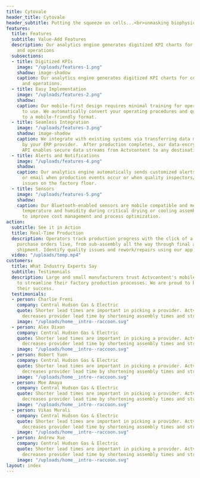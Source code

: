 ```yaml
---
title: Cytovale
header_title: Cytovale
header_subtitle: Putting the squeeze on cells...<br>unmasking biophysical markers
features:
  title: Features
  subtitle: Value-Add Features
  description: Our analytics engine generates digitized KPI charts for costing, scheduling,
    and operations
  subsections:
  - title: Digitized KPIs
    image: "/uploads/features-1.png"
    shadow: image-shadow
    caption: Our analytics engine generates digitized KPI charts for costing, scheduling,
      and operations.
  - title: Easy Implementation
    image: "/uploads/features-2.png"
    shadow: 
    caption: Our mobile-first design requires minimal training for operators and inspectors
      to use. We automatically convert your operating procedures and quality checks
      to a mobile-friendly format.
  - title: Seamless Integration
    image: "/uploads/features-3.png"
    shadow: image-shadow
    caption: We integrate with existing systems via transferring data modules supplied
      by your ERP provider.  After production completes, our data-encrypted RESTFUL
      API enables secure data streams from Actvcontent to any destination environment.
  - title: Alerts and Notifications
    image: "/uploads/features-4.png"
    shadow: 
    caption: Our analytics engine automatically sends customized alerts via text message
      or email when production events occur or when quality inspectors/operators flag
      issues on the factory floor.
  - title: Sensors
    image: "/uploads/features-5.png"
    shadow: 
    caption: Our Bluetooth-enabled sensors are mobile compatible and measure ambient
      temperature and humidity during critical drying or cooling assembly processes
      to improve cost management and process optimization.
action:
  subtitle: See it in Action
  title: Real-Time Production
  description: Operators track production progress with the click of a button. Track
    purchase orders live, from sub-assembly all the way through final assembly and
    shipment. Identify quality issues and rework/repairs using our app.
  video: "/uploads/temp.mp4"
customers:
  title: What Industry Experts Say
  subtitle: Testimonials
  description: Large and small manufacturers trust Actvcontent's mobile technology
    to streamline their factory production processes. We are proud to be a part of
    their success.
  testimonials:
  - person: Charlie Freni
    company: Central Hudson Gas & Electric
    quote: Shorter lead times are important in picking a provider. Actvcontent's platform
      decreases provider lead time by shortening assembly times and streamlining QA.
    image: "/uploads/home__intro--raccoon.svg"
  - person: Alex Dixon
    company: Central Hudson Gas & Electric
    quote: Shorter lead times are important in picking a provider. Actvcontent's platform
      decreases provider lead time by shortening assembly times and streamlining QA.
    image: "/uploads/home__intro--raccoon.svg"
  - person: Robert Yuen
    company: Central Hudson Gas & Electric
    quote: Shorter lead times are important in picking a provider. Actvcontent's platform
      decreases provider lead time by shortening assembly times and streamlining QA.
    image: "/uploads/home__intro--raccoon.svg"
  - person: Moe Amaya
    company: Central Hudson Gas & Electric
    quote: Shorter lead times are important in picking a provider. Actvcontent's platform
      decreases provider lead time by shortening assembly times and streamlining QA.
    image: "/uploads/home__intro--raccoon.svg"
  - person: Vikas Murali
    company: Central Hudson Gas & Electric
    quote: Shorter lead times are important in picking a provider. Actvcontent's platform
      decreases provider lead time by shortening assembly times and streamlining QA.
    image: "/uploads/home__intro--raccoon.svg"
  - person: Andrew Xue
    company: Central Hudson Gas & Electric
    quote: Shorter lead times are important in picking a provider. Actvcontent's platform
      decreases provider lead time by shortening assembly times and streamlining QA.
    image: "/uploads/home__intro--raccoon.svg"
layout: index
---
```


